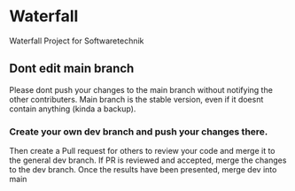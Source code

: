 # Waterfall
Waterfall Project for Softwaretechnik

## Dont edit main branch
Please dont push your changes to the main branch without notifying the other contributers.
Main branch is the stable version, even if it doesnt contain anything (kinda a backup).

### Create your own dev branch and push your changes there.
Then create a Pull request for others to review your code and merge it to the general dev branch. 
If PR is reviewed and accepted, merge the changes to the dev branch. 
Once the results have been presented, merge dev into main
